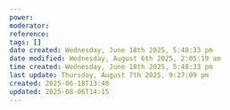 ```yaml
---
power: 
moderator: 
reference: 
tags: []
date created: Wednesday, June 18th 2025, 5:48:33 pm
date modified: Wednesday, August 6th 2025, 2:05:19 am
time created: Wednesday, June 18th 2025, 5:48:33 pm
last update: Thursday, August 7th 2025, 9:27:09 pm
created: 2025-06-18T13:48
updated: 2025-08-06T14:15
---
```

